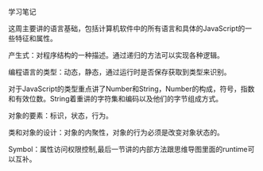 学习笔记

这周主要讲的语言基础，包括计算机软件中的所有语言和具体的JavaScript的一些特征和属性。

产生式：对程序结构的一种描述。通过递归的方法可以实现各种逻辑。

编程语言的类型：动态，静态，通过运行时是否保存获取到类型来识别。

对于JavaScript的类型重点讲了Number和String，Number的构成，符号，指数和有效位数。String着重讲的字符集和编码以及他们的字节组成方式。

对象的要素：标识，状态，行为。

类和对象的设计：对象的内聚性，对象的行为必须是改变对象状态的。

Symbol：属性访问权限控制,最后一节讲的内部方法跟思维导图里面的runtime可以互补。
